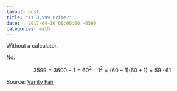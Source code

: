 ```yaml
---
layout: post
title: "Is 3,599 Prime?"
date:   2017-04-16 00:00:00 -0500
categories: math
---
```


Without a calculator.

<!--more-->

No:

$$3599 = 3600 - 1 = 60^2 - 1^2 = (60 - 1)(60 + 1) = 59 \cdot 61$$

Source: [Vanity Fair](http://www.vanityfair.com/news/2013/09/michael-lewis-goldman-sachs-programmer)